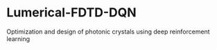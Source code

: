 # Lumerical-FDTD-DQN
Optimization and design of photonic crystals using deep reinforcement learning
